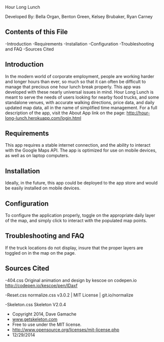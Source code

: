 Hour Long Lunch

Developed By: Bella Organ, Benton Green, Kelsey Brubaker, Ryan Carney

Contents of this File
-------------------------------
-Introduction
-Requirements
-Installation
-Configuration
-Troubleshooting and FAQ
-Sources Cited

Introduction
-------------------------------
In the modern world of corporate employment, people are working harder and longer hours than ever, so much so that it can often be difficult to manage that precious one hour lunch break properly. This app was developed with these nearly universal issues in mind. Hour Long Lunch is meant to serve the needs of users looking for nearby food trucks, and some standalone venues, with accurate walking directions, price data, and daily updated map data, all in the name of simplified time management.
For a full description of the app, visit the About App link on the page:
http://hour-long-lunch.herokuapp.com/login.html

Requirements
-------------------------------
This app requires a stable internet connection, and the ability to interact with the Google Maps API.
The app is optimized for use on mobile devices, as well as on laptop computers.

Installation
-------------------------------
Ideally, in the future, this app could be deployed to the app store and would be easily installed on mobile devices.

Configuration
-------------------------------
To configure the application properly, toggle on the appropriate daily layer of the map, and simply click to interact with the populated map points.

Troubleshooting and FAQ
-------------------------------
If the truck locations do not display, insure that the proper layers are toggled on in the map on the page.

Sources Cited
-------------------------------
-404.css
Original animation and design by kescoe on codepen.io http://codepen.io/kescoe/pen/IDaxf

-Reset.css
normalize.css v3.0.2 | MIT License | git.io/normalize

-Skeleton.css
Skeleton V2.0.4
* Copyright 2014, Dave Gamache
* www.getskeleton.com
* Free to use under the MIT license.
* http://www.opensource.org/licenses/mit-license.php
* 12/29/2014


